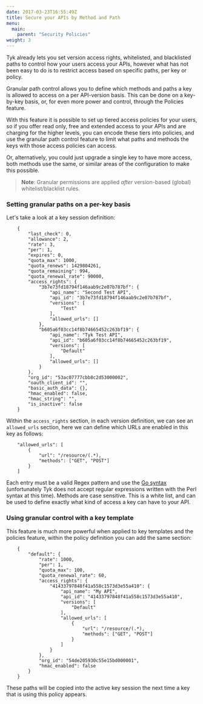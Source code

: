 ```yaml
---
date: 2017-03-23T16:55:49Z
title: Secure your APIs by Method and Path
menu:
  main:
    parent: "Security Policies"
weight: 3 
---
```


Tyk already lets you set version access rights, whitelisted, and blacklisted paths to control how your users access your APIs, however what has not been easy to do is to restrict access based on specific paths, per key or policy.

Granular path control allows you to define which methods and paths a key is allowed to access on a per API-version basis. This can be done on a key-by-key basis, or, for even more power and control, through the Policies feature.

With this feature it is possible to set up tiered access policies for your users, so if you offer read only, free and extended access to your APIs and are charging for the higher levels, you can encode these tiers into policies, and use the granular path control feature to limit what paths and methods the keys with those access policies can access.

Or, alternatively, you could just upgrade a single key to have more access, both methods use the same, or similar areas of the configuration to make this possible.

> **Note**: Granular permissions are applied *after* version-based (global) whitelist/blacklist rules.

### Setting granular paths on a per-key basis

Let's take a look at a key session definition:

```{.copyWrapper}
    {
        "last_check": 0,
        "allowance": 2,
        "rate": 3,
        "per": 1,
        "expires": 0,
        "quota_max": 1000,
        "quota_renews": 1429804261,
        "quota_remaining": 994,
        "quota_renewal_rate": 90000,
        "access_rights": {
            "3b7e73fd18794f146aab9c2e07b787bf": {
                "api_name": "Second Test API",
                "api_id": "3b7e73fd18794f146aab9c2e07b787bf",
                "versions": [
                    "Test"
                ],
                "allowed_urls": []
            },
            "b605a6f03cc14f8b74665452c263bf19": {
                "api_name": "Tyk Test API",
                "api_id": "b605a6f03cc14f8b74665452c263bf19",
                "versions": [
                    "Default"
                ],
                "allowed_urls": []
            }
        },
        "org_id": "53ac07777cbb8c2d53000002",
        "oauth_client_id": "",
        "basic_auth_data": {},
        "hmac_enabled": false,
        "hmac_string": "",
        "is_inactive": false
    }
```

Within the `access_rights` section, in each version definition, we can see an `allowed_urls` section, here we can define which URLs are enabled in this key as follows:

```{.copyWrapper}
    "allowed_urls": [
        {
            "url": "/resource/(.*),
            "methods": ["GET", "POST"]
        }
    ]
```

Each entry must be a valid Regex pattern and use the [Go syntax][1] (unfortunately Tyk does not accept regular expressions written with the Perl syntax at this time). Methods are case sensitive. This is a white list, and can be used to define exactly what kind of access a key can have to your API.

### Using granular control with a key template

This feature is much more powerful when applied to key templates and the policies feature, within the policy definition you can add the same section:

```{.copyWrapper}
    {
        "default": {
            "rate": 1000,
            "per": 1,
            "quota_max": 100,
            "quota_renewal_rate": 60,
            "access_rights": {
                "41433797848f41a558c1573d3e55a410": {
                    "api_name": "My API",
                    "api_id": "41433797848f41a558c1573d3e55a410",
                    "versions": [
                        "Default"
                    ],
                    "allowed_urls": [
                        {
                            "url": "/resource/(.*),
                            "methods": ["GET", "POST"]
                        }
                    ]
                }
            },
            "org_id": "54de205930c55e15bd000001",
            "hmac_enabled": false
        }
    }
```

These paths will be copied into the active key session the next time a key that is using this policy appears.

 [1]: https://golang.org/pkg/regexp/syntax/

